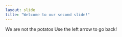 ```yaml
---
layout: slide
title: "Welcome to our second slide!"
---
```

We are not the potatos
Use the left arrow to go back!
